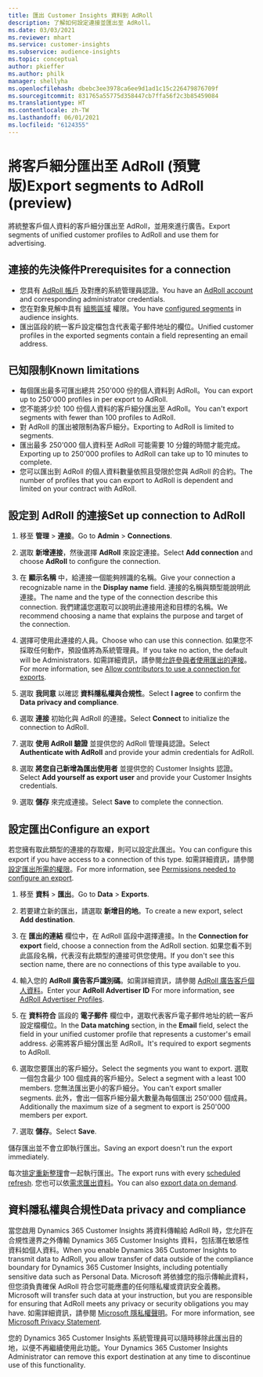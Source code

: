```yaml
---
title: 匯出 Customer Insights 資料到 AdRoll
description: 了解如何設定連接並匯出至 AdRoll。
ms.date: 03/03/2021
ms.reviewer: mhart
ms.service: customer-insights
ms.subservice: audience-insights
ms.topic: conceptual
author: pkieffer
ms.author: philk
manager: shellyha
ms.openlocfilehash: dbebc3ee3978ca6ee9d1ad1c15c226479876709f
ms.sourcegitcommit: 831765a55775d358447cb7ffa56f2c3b85459084
ms.translationtype: HT
ms.contentlocale: zh-TW
ms.lasthandoff: 06/01/2021
ms.locfileid: "6124355"
---
```

# <a name="export-segments-to-adroll-preview"></a><span data-ttu-id="96361-103">將客戶細分匯出至 AdRoll (預覽版)</span><span class="sxs-lookup"><span data-stu-id="96361-103">Export segments to AdRoll (preview)</span></span>

<span data-ttu-id="96361-104">將統整客戶個人資料的客戶細分匯出至 AdRoll，並用來進行廣告。</span><span class="sxs-lookup"><span data-stu-id="96361-104">Export segments of unified customer profiles to AdRoll and use them for advertising.</span></span> 

## <a name="prerequisites-for-a-connection"></a><span data-ttu-id="96361-105">連接的先決條件</span><span class="sxs-lookup"><span data-stu-id="96361-105">Prerequisites for a connection</span></span>

-   <span data-ttu-id="96361-106">您具有 [AdRoll 帳戶](https://www.adroll.com/) 及對應的系統管理員認證。</span><span class="sxs-lookup"><span data-stu-id="96361-106">You have an [AdRoll account](https://www.adroll.com/) and corresponding administrator credentials.</span></span>
-   <span data-ttu-id="96361-107">您在對象見解中具有 [組態區域](segments.md) 權限。</span><span class="sxs-lookup"><span data-stu-id="96361-107">You have [configured segments](segments.md) in audience insights.</span></span>
-   <span data-ttu-id="96361-108">匯出區段的統一客戶設定檔包含代表電子郵件地址的欄位。</span><span class="sxs-lookup"><span data-stu-id="96361-108">Unified customer profiles in the exported segments contain a field representing an email address.</span></span>

## <a name="known-limitations"></a><span data-ttu-id="96361-109">已知限制</span><span class="sxs-lookup"><span data-stu-id="96361-109">Known limitations</span></span>

- <span data-ttu-id="96361-110">每個匯出最多可匯出總共 250'000 份的個人資料到 AdRoll。</span><span class="sxs-lookup"><span data-stu-id="96361-110">You can export up to 250'000 profiles in per export to AdRoll.</span></span>
- <span data-ttu-id="96361-111">您不能將少於 100 份個人資料的客戶細分匯出至 AdRoll。</span><span class="sxs-lookup"><span data-stu-id="96361-111">You can't export segments with fewer than 100 profiles to AdRoll.</span></span> 
- <span data-ttu-id="96361-112">對 AdRoll 的匯出被限制為客戶細分。</span><span class="sxs-lookup"><span data-stu-id="96361-112">Exporting to AdRoll is limited to segments.</span></span>
- <span data-ttu-id="96361-113">匯出最多 250'000 個人資料至 AdRoll 可能需要 10 分鐘的時間才能完成。</span><span class="sxs-lookup"><span data-stu-id="96361-113">Exporting up to 250'000 profiles to AdRoll can take up to 10 minutes to complete.</span></span> 
- <span data-ttu-id="96361-114">您可以匯出到 AdRoll 的個人資料數量依照且受限於您與 AdRoll 的合約。</span><span class="sxs-lookup"><span data-stu-id="96361-114">The number of profiles that you can export to AdRoll is dependent and limited on your contract with AdRoll.</span></span>

## <a name="set-up-connection-to-adroll"></a><span data-ttu-id="96361-115">設定到 AdRoll 的連接</span><span class="sxs-lookup"><span data-stu-id="96361-115">Set up connection to AdRoll</span></span>

1. <span data-ttu-id="96361-116">移至 **管理** > **連接**。</span><span class="sxs-lookup"><span data-stu-id="96361-116">Go to **Admin** > **Connections**.</span></span>

1. <span data-ttu-id="96361-117">選取 **新增連接**，然後選擇 **AdRoll** 來設定連接。</span><span class="sxs-lookup"><span data-stu-id="96361-117">Select **Add connection** and choose **AdRoll** to configure the connection.</span></span>

1. <span data-ttu-id="96361-118">在 **顯示名稱** 中，給連接一個能夠辨識的名稱。</span><span class="sxs-lookup"><span data-stu-id="96361-118">Give your connection a recognizable name in the **Display name** field.</span></span> <span data-ttu-id="96361-119">連接的名稱與類型能說明此連接。</span><span class="sxs-lookup"><span data-stu-id="96361-119">The name and the type of the connection describe this connection.</span></span> <span data-ttu-id="96361-120">我們建議您選取可以說明此連接用途和目標的名稱。</span><span class="sxs-lookup"><span data-stu-id="96361-120">We recommend choosing a name that explains the purpose and target of the connection.</span></span>

1. <span data-ttu-id="96361-121">選擇可使用此連接的人員。</span><span class="sxs-lookup"><span data-stu-id="96361-121">Choose who can use this connection.</span></span> <span data-ttu-id="96361-122">如果您不採取任何動作，預設值將為系統管理員。</span><span class="sxs-lookup"><span data-stu-id="96361-122">If you take no action, the default will be Administrators.</span></span> <span data-ttu-id="96361-123">如需詳細資訊，請參閱[允許參與者使用匯出的連接](connections.md#allow-contributors-to-use-a-connection-for-exports)。</span><span class="sxs-lookup"><span data-stu-id="96361-123">For more information, see [Allow contributors to use a connection for exports](connections.md#allow-contributors-to-use-a-connection-for-exports).</span></span>

1. <span data-ttu-id="96361-124">選取 **我同意** 以確認 **資料隱私權與合規性**。</span><span class="sxs-lookup"><span data-stu-id="96361-124">Select **I agree** to confirm the **Data privacy and compliance**.</span></span>

1. <span data-ttu-id="96361-125">選取 **連接** 初始化與 AdRoll 的連接。</span><span class="sxs-lookup"><span data-stu-id="96361-125">Select **Connect** to initialize the connection to AdRoll.</span></span>

1. <span data-ttu-id="96361-126">選取 **使用 AdRoll 驗證** 並提供您的 AdRoll 管理員認證。</span><span class="sxs-lookup"><span data-stu-id="96361-126">Select **Authenticate with AdRoll** and provide your admin credentials for AdRoll.</span></span> 

1. <span data-ttu-id="96361-127">選取 **將您自己新增為匯出使用者** 並提供您的 Customer Insights 認證。</span><span class="sxs-lookup"><span data-stu-id="96361-127">Select **Add yourself as export user** and provide your Customer Insights credentials.</span></span>

1. <span data-ttu-id="96361-128">選取 **儲存** 來完成連接。</span><span class="sxs-lookup"><span data-stu-id="96361-128">Select **Save** to complete the connection.</span></span>

## <a name="configure-an-export"></a><span data-ttu-id="96361-129">設定匯出</span><span class="sxs-lookup"><span data-stu-id="96361-129">Configure an export</span></span>

<span data-ttu-id="96361-130">若您擁有取此類型的連接的存取權，則可以設定此匯出。</span><span class="sxs-lookup"><span data-stu-id="96361-130">You can configure this export if you have access to a connection of this type.</span></span> <span data-ttu-id="96361-131">如需詳細資訊，請參閱[設定匯出所需的權限](export-destinations.md#set-up-a-new-export)。</span><span class="sxs-lookup"><span data-stu-id="96361-131">For more information, see [Permissions needed to configure an export](export-destinations.md#set-up-a-new-export).</span></span>

1. <span data-ttu-id="96361-132">移至 **資料** > **匯出**。</span><span class="sxs-lookup"><span data-stu-id="96361-132">Go to **Data** > **Exports**.</span></span>

1. <span data-ttu-id="96361-133">若要建立新的匯出，請選取 **新增目的地**。</span><span class="sxs-lookup"><span data-stu-id="96361-133">To create a new export, select **Add destination**.</span></span>

1. <span data-ttu-id="96361-134">在 **匯出的連結** 欄位中，在 AdRoll 區段中選擇連接。</span><span class="sxs-lookup"><span data-stu-id="96361-134">In the **Connection for export** field, choose a connection from the AdRoll section.</span></span> <span data-ttu-id="96361-135">如果您看不到此區段名稱，代表沒有此類型的連接可供您使用。</span><span class="sxs-lookup"><span data-stu-id="96361-135">If you don't see this section name, there are no connections of this type available to you.</span></span>

1. <span data-ttu-id="96361-136">輸入您的 **AdRoll 廣告客戶識別碼**。如需詳細資訊，請參閱 [AdRoll 廣告客戶個人資料](https://help.adroll.com/hc/articles/212011838-Advertiser-Profiles)。</span><span class="sxs-lookup"><span data-stu-id="96361-136">Enter your **AdRoll Advertiser ID** For more information, see [AdRoll Advertiser Profiles](https://help.adroll.com/hc/articles/212011838-Advertiser-Profiles).</span></span>

3. <span data-ttu-id="96361-137">在 **資料符合** 區段的 **電子郵件** 欄位中，選取代表客戶電子郵件地址的統一客戶設定檔欄位。</span><span class="sxs-lookup"><span data-stu-id="96361-137">In the **Data matching** section, in the **Email** field, select the field in your unified customer profile that represents a customer's email address.</span></span> <span data-ttu-id="96361-138">必需將客戶細分匯出至 AdRoll。</span><span class="sxs-lookup"><span data-stu-id="96361-138">It's required to export segments to AdRoll.</span></span>

1. <span data-ttu-id="96361-139">選取您要匯出的客戶細分。</span><span class="sxs-lookup"><span data-stu-id="96361-139">Select the segments you want to export.</span></span> <span data-ttu-id="96361-140">選取一個包含最少 100 個成員的客戶細分。</span><span class="sxs-lookup"><span data-stu-id="96361-140">Select a segment with a least 100 members.</span></span> <span data-ttu-id="96361-141">您無法匯出更小的客戶細分。</span><span class="sxs-lookup"><span data-stu-id="96361-141">You can't export smaller segments.</span></span> <span data-ttu-id="96361-142">此外，會出一個客戶細分最大數量為每個匯出 250'000 個成員。</span><span class="sxs-lookup"><span data-stu-id="96361-142">Additionally the maximum size of a segment to export is 250'000 members per export.</span></span> 

1. <span data-ttu-id="96361-143">選取 **儲存**。</span><span class="sxs-lookup"><span data-stu-id="96361-143">Select **Save**.</span></span>

<span data-ttu-id="96361-144">儲存匯出並不會立即執行匯出。</span><span class="sxs-lookup"><span data-stu-id="96361-144">Saving an export doesn't run the export immediately.</span></span>

<span data-ttu-id="96361-145">每次[排定重新整理](system.md#schedule-tab)會一起執行匯出。</span><span class="sxs-lookup"><span data-stu-id="96361-145">The export runs with every [scheduled refresh](system.md#schedule-tab).</span></span> <span data-ttu-id="96361-146">您也可以依[需求匯出資料](export-destinations.md#run-exports-on-demand)。</span><span class="sxs-lookup"><span data-stu-id="96361-146">You can also [export data on demand](export-destinations.md#run-exports-on-demand).</span></span> 


## <a name="data-privacy-and-compliance"></a><span data-ttu-id="96361-147">資料隱私權與合規性</span><span class="sxs-lookup"><span data-stu-id="96361-147">Data privacy and compliance</span></span>

<span data-ttu-id="96361-148">當您啟用 Dynamics 365 Customer Insights 將資料傳輸給 AdRoll 時，您允許在合規性邊界之外傳輸 Dynamics 365 Customer Insights 資料，包括潛在敏感性資料如個人資料。</span><span class="sxs-lookup"><span data-stu-id="96361-148">When you enable Dynamics 365 Customer Insights to transmit data to AdRoll, you allow transfer of data outside of the compliance boundary for Dynamics 365 Customer Insights, including potentially sensitive data such as Personal Data.</span></span> <span data-ttu-id="96361-149">Microsoft 將依據您的指示傳輸此資料，但您須負責確保 AdRoll 符合您可能應盡的任何隱私權或資訊安全義務。</span><span class="sxs-lookup"><span data-stu-id="96361-149">Microsoft will transfer such data at your instruction, but you are responsible for ensuring that AdRoll meets any privacy or security obligations you may have.</span></span> <span data-ttu-id="96361-150">如需詳細資訊，請參閱 [Microsoft 隱私權聲明](https://go.microsoft.com/fwlink/?linkid=396732)。</span><span class="sxs-lookup"><span data-stu-id="96361-150">For more information, see [Microsoft Privacy Statement](https://go.microsoft.com/fwlink/?linkid=396732).</span></span>

<span data-ttu-id="96361-151">您的 Dynamics 365 Customer Insights 系統管理員可以隨時移除此匯出目的地，以便不再繼續使用此功能。</span><span class="sxs-lookup"><span data-stu-id="96361-151">Your Dynamics 365 Customer Insights Administrator can remove this export destination at any time to discontinue use of this functionality.</span></span>
